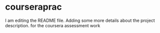 # courseraprac
I am editing the README file. Adding some more details about the project description.
for the coursera assessment work
